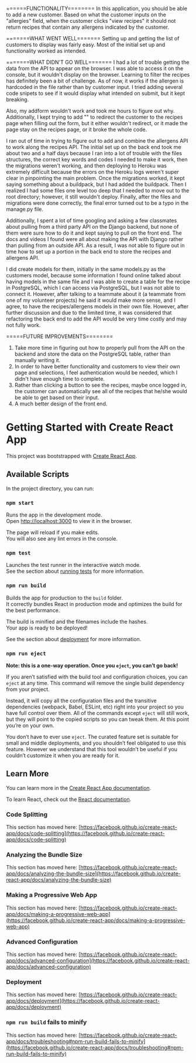 ======FUNCTIONALITY========
In this application, you should be able to add a new customer.
Based on what the customer inputs on the "allergies" field, when the customer clicks "view recipes" it should not return recipes that contain any allergens indicated by the customer.

=======WHAT WENT WELL=======
Setting up and getting the list of customers to display was fairly easy. Most of the initial set up and functionality worked as intended.

=======WHAT DIDN'T GO WELL=======
I had a lot of trouble getting the data from the API to appear on the browser. I was able to access it on the console, but it wouldn't display on the browser.
Learning to filter the recipes has definitely been a bit of challenge. As of now, it works if the allergen is hardcoded in the file rather than by customer input. I tried adding several code snipets to see if it would display what intended on submit, but it kept breaking.

Also, my addform wouldn't work and took me hours to figure out why. Additionally, I kept trying to add "<Redirect to="/recipes"/>" to redirect the customer to the recipes page when filling out the form, but it either wouldn't redirect, or it made the page stay on the recipes page, or it broke the whole code.

I ran out of time in trying to figure out to add and combine the allergens API to work along the recipes API. The initial set up on the back end took me about two and a half days because I ran into a lot of trouble with the files structures, the correct key words and codes I needed to make it work, then the migrations weren't working, and then deploying to Heroku was extremely difficult because the errors on the Heroku logs weren't super clear in pinpointing the main problem. Once the migrations worked, it kept saying something about a buildpack, but I had added the buildpack. Then I realized I had some files one level too deep that I needed to move out to the root directory; however, it still wouldn't deploy. Finally, after the files and migrations were done correctly, the final error turned out to be a typo in the manage.py file.

Additionally, I spent a lot of time googling and asking a few classmates about pulling from a third party API on the Django backend, but none of them were sure how to do it and kept saying to pull on the front end. The docs and videos I found were all about making the API with Django rather than pulling from an outside API. As a result, I was not able to figure out in time how to set up a portion in the back end to store the recipes and allergens API.

I did create models for them, initially in the same models.py as the customers model, because some information I found online talked about having models in the same file and I was able to create a table for the recipe in PostgreSQL, which I can access via PostgreSQL, but I was not able to connect it. However, after talking to a teammate about it (a teammate from one of my volunteer projects) he said it would make more sense, and I agree, to have the recipes/allergens models in their own file. However, after further discussion and due to the limited time, it was considered that refactoring the back end to add the API would be very time costly and may not fully work.

=====FUTURE IMPROVEMENTS========
1. Take more time in figuring out how to properly pull from the API on the backend and store the data on the PostgreSQL table, rather than manually writing it.
2. In order to have better functionality and customers to view their own page and selections, I feel authentication would be needed, which I didn't have enough time to complete.
3. Rather than clicking a button to see the recipes, maybe once logged in, the customer can automatically see all of the recipes that he/she would be able to get based on their input.
4. A much better design of the front end.




# Getting Started with Create React App

This project was bootstrapped with [Create React App](https://github.com/facebook/create-react-app).

## Available Scripts

In the project directory, you can run:

### `npm start`

Runs the app in the development mode.\
Open [http://localhost:3000](http://localhost:3000) to view it in the browser.

The page will reload if you make edits.\
You will also see any lint errors in the console.

### `npm test`

Launches the test runner in the interactive watch mode.\
See the section about [running tests](https://facebook.github.io/create-react-app/docs/running-tests) for more information.

### `npm run build`

Builds the app for production to the `build` folder.\
It correctly bundles React in production mode and optimizes the build for the best performance.

The build is minified and the filenames include the hashes.\
Your app is ready to be deployed!

See the section about [deployment](https://facebook.github.io/create-react-app/docs/deployment) for more information.

### `npm run eject`

**Note: this is a one-way operation. Once you `eject`, you can’t go back!**

If you aren’t satisfied with the build tool and configuration choices, you can `eject` at any time. This command will remove the single build dependency from your project.

Instead, it will copy all the configuration files and the transitive dependencies (webpack, Babel, ESLint, etc) right into your project so you have full control over them. All of the commands except `eject` will still work, but they will point to the copied scripts so you can tweak them. At this point you’re on your own.

You don’t have to ever use `eject`. The curated feature set is suitable for small and middle deployments, and you shouldn’t feel obligated to use this feature. However we understand that this tool wouldn’t be useful if you couldn’t customize it when you are ready for it.

## Learn More

You can learn more in the [Create React App documentation](https://facebook.github.io/create-react-app/docs/getting-started).

To learn React, check out the [React documentation](https://reactjs.org/).

### Code Splitting

This section has moved here: [https://facebook.github.io/create-react-app/docs/code-splitting](https://facebook.github.io/create-react-app/docs/code-splitting)

### Analyzing the Bundle Size

This section has moved here: [https://facebook.github.io/create-react-app/docs/analyzing-the-bundle-size](https://facebook.github.io/create-react-app/docs/analyzing-the-bundle-size)

### Making a Progressive Web App

This section has moved here: [https://facebook.github.io/create-react-app/docs/making-a-progressive-web-app](https://facebook.github.io/create-react-app/docs/making-a-progressive-web-app)

### Advanced Configuration

This section has moved here: [https://facebook.github.io/create-react-app/docs/advanced-configuration](https://facebook.github.io/create-react-app/docs/advanced-configuration)

### Deployment

This section has moved here: [https://facebook.github.io/create-react-app/docs/deployment](https://facebook.github.io/create-react-app/docs/deployment)

### `npm run build` fails to minify

This section has moved here: [https://facebook.github.io/create-react-app/docs/troubleshooting#npm-run-build-fails-to-minify](https://facebook.github.io/create-react-app/docs/troubleshooting#npm-run-build-fails-to-minify)
